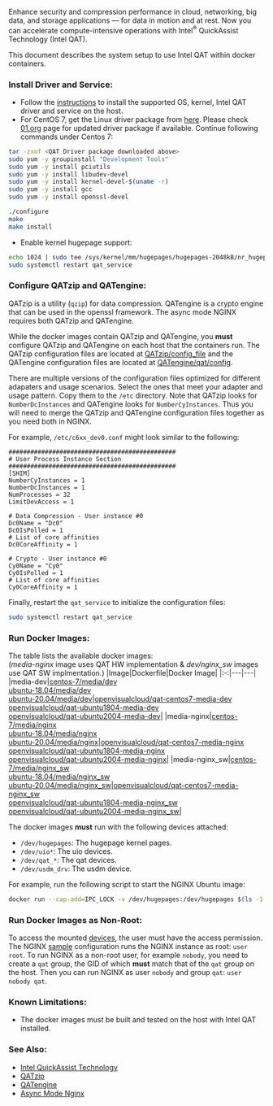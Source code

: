

Enhance security and compression performance in cloud, networking, big data, and storage applications — for data in motion and at rest. Now you can accelerate compute-intensive operations with Intel<sup>&reg;</sup> QuickAssist Technology (Intel QAT).   

This document describes the system setup to use Intel QAT within docker containers.

### Install Driver and Service:

 - Follow the [instructions](https://01.org/sites/default/files/downloads//336212intelqat-gsg009.pdf) to install the supported OS, kernel, Intel QAT driver and service on the host. 
 - For CentOS 7, get the Linux driver package from [here](https://www.intel.com/content/www/us/en/download/19734/intel-quickassist-technology-driver-for-linux-hw-version-1-7.html). Please check [01.org](https://01.org/intel-quickassist-technology) page for updated driver package if available. Continue following commands under Centos 7:

```bash
tar -zxof <QAT Driver package downloaded above>
sudo yum -y groupinstall "Development Tools"
sudo yum -y install pciutils
sudo yum -y install libudev-devel
sudo yum -y install kernel-devel-$(uname -r) 
sudo yum -y install gcc
sudo yum -y install openssl-devel

./configure
make
make install
```

- Enable kernel hugepage support:  

```bash
echo 1024 | sudo tee /sys/kernel/mm/hugepages/hugepages-2048kB/nr_hugepages
sudo systemctl restart qat_service
```

### Configure QATzip and QATengine:

QATzip is a utility (`qzip`) for data compression. QATengine is a crypto engine that can be used in the openssl framework. The async mode NGINX requires both QATzip and QATengine.   

While the docker images contain QATzip and QATengine, you **must** configure QATzip and QATengine on each host that the containers run. The QATzip configuration files are located at [QATzip/config_file](https://github.com/intel/QATzip/tree/master/config_file) and the QATengine configuration files are located at [QATengine/qat/config](https://github.com/intel/QAT_Engine/tree/master/qat/config). 

There are multiple versions of the configuration files optimized for different adapaters and usage scenarios. Select the ones that meet your adapter and usage pattern. Copy them to the `/etc` directory. Note that QATzip looks for `NumberDcInstances` and QATengine looks for `NumberCyInstances`. Thus you will need to merge the QATzip and QATengine configuration files together as you need both in NGINX.    

For example, `/etc/c6xx_dev0.conf` might look similar to the following:  

```
##############################################
# User Process Instance Section
##############################################
[SHIM]
NumberCyInstances = 1
NumberDcInstances = 1
NumProcesses = 32
LimitDevAccess = 1

# Data Compression - User instance #0
Dc0Name = "Dc0"
Dc0IsPolled = 1
# List of core affinities
Dc0CoreAffinity = 1

# Crypto - User instance #0
Cy0Name = "Cy0"
Cy0IsPolled = 1
# List of core affinities
Cy0CoreAffinity = 1
```

Finally, restart the `qat_service` to initialize the configuration files:   

```bash
sudo systemctl restart qat_service
```

### Run Docker Images: 


The table lists the available docker images:   
(*media-nginx* image uses QAT HW implementation & *dev/nginx_sw* images use QAT SW implmentation.)
|Image|Dockerfile|Docker Image|
|:-:|---|---|
|media-dev|[centos-7/media/dev](centos-7/media/dev)<br>[ubuntu-18.04/media/dev](ubuntu-18.04/media/dev)<br>[ubuntu-20.04/media/dev](ubuntu-20.04/media/dev)|[openvisualcloud/qat-centos7-media-dev](https://hub.docker.com/r/openvisualcloud/qat-centos7-media-dev)<br>[openvisualcloud/qat-ubuntu1804-media-dev](https://hub.docker.com/r/openvisualcloud/qat-ubuntu1804-media-dev)<br>[openvisualcloud/qat-ubuntu2004-media-dev](https://hub.docker.com/r/openvisualcloud/qat-ubuntu2004-media-dev)|
|media-nginx|[centos-7/media/nginx](centos-7/media/nginx)<br>[ubuntu-18.04/media/nginx](ubuntu-18.04/media/nginx)<br>[ubuntu-20.04/media/nginx](ubuntu-20.04/media/nginx)|[openvisualcloud/qat-centos7-media-nginx](https://hub.docker.com/r/openvisualcloud/qat-centos7-media-nginx)<br>[openvisualcloud/qat-ubuntu1804-media-nginx](https://hub.docker.com/r/openvisualcloud/qat-ubuntu1804-media-nginx)<br>[openvisualcloud/qat-ubuntu2004-media-nginx](https://hub.docker.com/r/openvisualcloud/qat-ubuntu2004-media-nginx)|
|media-nginx_sw|[centos-7/media/nginx_sw](centos-7/media/nginx_sw)<br>[ubuntu-18.04/media/nginx_sw](ubuntu-18.04/media/nginx_sw)<br>[ubuntu-20.04/media/nginx_sw](ubuntu-20.04/media/nginx_sw)|[openvisualcloud/qat-centos7-media-nginx_sw](https://hub.docker.com/r/openvisualcloud/qat-centos7-media-nginx_sw)<br>[openvisualcloud/qat-ubuntu1804-media-nginx_sw](https://hub.docker.com/r/openvisualcloud/qat-ubuntu1804-media-nginx_sw)<br>[openvisualcloud/qat-ubuntu2004-media-nginx_sw](https://hub.docker.com/r/openvisualcloud/qat-ubuntu2004-media-nginx_sw)|

The docker images **must** run with the following devices attached:  
- `/dev/hugepages`: The hugepage kernel pages.  
- `/dev/uio*`: The uio devices.  
- `/dev/qat_*`: The qat devices.  
- `/dev/usdm_drv`: The usdm device.  

For example, run the following script to start the NGINX Ubuntu image:   

```bash
docker run --cap-add=IPC_LOCK -v /dev/hugepages:/dev/hugepages $(ls -1 /dev/uio* /dev/qat_* /dev/usdm_drv | sed 's/\(.*\)/--device=\1:\1/') -it openvisualcloud/qat-ubuntu1804-media-nginx
```

### Run Docker Images as Non-Root:

To access the mounted [devices](#run-docker-images), the user must have the access permission. The NGINX [sample](ubuntu-18.04/media/nginx/nginx.conf) configuration runs the NGINX instance as root: `user root`. To run NGINX as a non-root user, for example `nobody`, you need to create a `qat` group, the GID of which **must** match that of the `qat` group on the host. Then you can run NGINX as user `nobody` and group `qat`: `user nobody qat`.   

### Known Limitations:   

- The docker images must be built and tested on the host with Intel QAT installed.  

### See Also:

- [Intel QuickAssist Technology](https://01.org/intel-quickassist-technology)   
- [QATzip](https://github.com/intel/QATzip)   
- [QATengine](https://github.com/intel/QAT_Engine)   
- [Async Mode Nginx](https://github.com/intel/asynch_mode_nginx)  


